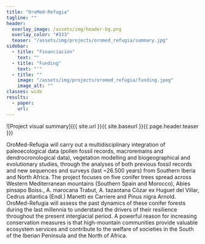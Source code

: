 ```yaml
---
title: "OroMed-Refugia"
tagline: ""
header:
  overlay_image: /assets/img/header-bg.png
  overlay_color: "#333"
  teaser: "/assets/img/projects/oromed_refugia/summary.jpg"
sidebar:
  - title: "Financiación"
    text: ""
  - title: "Funding"
    text: "'"
  - title: ""
    image: "/assets/img/projects/oromed_refugia/funding.jpeg"
    image_alt: ""
classes: wide
results:
  - paper:
    url:    
---
```


![Project visual summary]({{ site.url }}{{ site.baseurl }}{{ page.header.teaser }})

OroMed-Refugia will carry out a multidisciplinary integration of paleoecological data (pollen fossil records, macroremains and dendrocronological data), vegetation modelling and biogeographical and evolutionary studies, through the analyses of both previous fossil records and new sequences and surveys (last ~26.500 years) from Southern Iberia and North Africa. The project focuses on five conifer trees spread across Western Mediterranean mountains (Southern Spain and Morocco), Abies pinsapo Boiss., A. marocana Trabut, A. tazaotana Côzar ex Huguet del Villar, Cedrus atlantica (Endl.) Manetti ex Carriere and Pinus nigra Arnold. OroMed-Refugia will assess the past dynamics of these conifer forests during the last millennia to understand the drivers of their resilience throughout the present interglacial period.
A powerful reason for increasing conservation measures is that high-mountain communities provide valuable ecosystem services and contribute to the welfare of societies in the South of the Iberian Peninsula and the North of Africa.